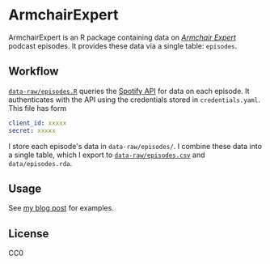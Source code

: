 # ArmchairExpert

ArmchairExpert is an R package containing data on [*Armchair Expert*](https://armchairexpertpod.com) podcast episodes.
It provides these data via a single table: `episodes`.

## Workflow

[`data-raw/episodes.R`](data-raw/episodes.R) queries the [Spotify API](https://developer.spotify.com/documentation/web-api) for data on each episode.
It authenticates with the API using the credentials stored in `credentials.yaml`.
This file has form

```yaml
client_id: xxxxx
secret: xxxxx
```

I store each episode's data in `data-raw/episodes/`.
I combine these data into a single table, which I export to [`data-raw/episodes.csv`](data-raw/episodes.csv) and `data/episodes.rda`.

## Usage

See [my blog post](https://bldavies.com/blog/armchair-expert-episodes/) for examples.

## License

CC0
